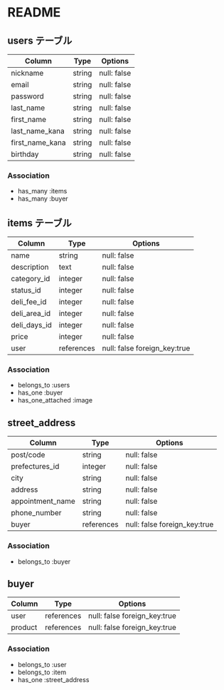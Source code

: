 # README

## users テーブル
| Column                |  Type   | Options     |
| ----------            | ------ | ----------- |
| nickname              | string | null: false |
| email                 | string | null: false |
| password              | string | null: false |
| last_name             | string | null: false |
| first_name            | string | null: false |
| last_name_kana        | string | null: false |
| first_name_kana       | string | null: false |
| birthday              | string | null: false |

### Association

- has_many :items
- has_many :buyer

## items テーブル

| Column             | Type       | Options     |
| ----------         | ---------- | ----------- |
| name               | string     | null: false |
| description        | text       | null: false |
| category_id        | integer    | null: false |
| status_id          | integer    | null: false |
| deli_fee_id        | integer    | null: false |
| deli_area_id       | integer    | null: false |
| deli_days_id       | integer    | null: false |
| price              | integer    | null: false |
| user               | references | null: false foreign_key:true |

### Association

- belongs_to :users
- has_one :buyer
- has_one_attached :image


## street_address

| Column           | Type       | Options     |
| ----------       | ---------- | ----------- |
| post/code        | string     | null: false |
| prefectures_id   | integer    | null: false |
| city             | string     | null: false |
| address          | string     | null: false |
| appointment_name | string     | null: false |
| phone_number     | string     | null: false |
| buyer            | references | null: false foreign_key:true |

### Association

- belongs_to :buyer


## buyer

| Column     | Type       | Options     |
| ---------- | ---------- | ----------- |
| user    | references | null: false foreign_key:true |
| product | references | null: false foreign_key:true |

### Association

- belongs_to :user
- belongs_to :item
- has_one    :street_address

